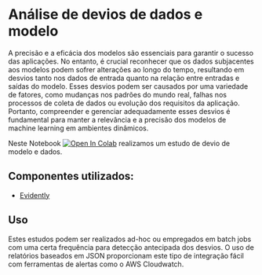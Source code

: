 # Análise de devios de dados e modelo

A precisão e a eficácia dos modelos são essenciais para garantir o sucesso das aplicações. No entanto, é crucial reconhecer que os dados subjacentes aos modelos podem sofrer alterações ao longo do tempo, resultando em desvios tanto nos dados de entrada quanto na relação entre entradas e saídas do modelo. Esses desvios podem ser causados por uma variedade de fatores, como mudanças nos padrões do mundo real, falhas nos processos de coleta de dados ou evolução dos requisitos da aplicação. Portanto, compreender e gerenciar adequadamente esses desvios é fundamental para manter a relevância e a precisão dos modelos de machine learning em ambientes dinâmicos.

Neste Notebook [![Open In Colab](https://colab.research.google.com/assets/colab-badge.svg)](https://colab.research.google.com/github/michelpf/fiap-ds-mlops-laptop-pricing-model-drift/blob/main/model_drift.ipynb) 
 realizamos um estudo de devio de modelo e dados.

## Componentes utilizados:

* [Evidently](https://www.evidentlyai.com/)

## Uso

Estes estudos podem ser realizados ad-hoc ou empregados em batch jobs com uma certa frequência para detecção antecipada dos desvios. O uso de relatórios baseados em JSON proporcionam este tipo de integração fácil com ferramentas de alertas como o AWS Cloudwatch.